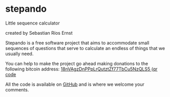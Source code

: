 stepando
========

Little sequence calculator

created by Sebastian Ríos Ernst

Stepando is a free software project that aims to accommodate small sequences of questions that serve to calculate an endless of things that we usually need.

You can help to make the project go ahead making donations to the following bitcoin address: <a href='bitcoin:18nVAgzDnPPpLrQutztZf77TbCu5NzQLS5' target='_blank'>18nVAgzDnPPpLrQutztZf77TbCu5NzQLS5 </a> (<a href='http://chart.apis.google.com/chart?chs=300x300&cht=qr&chl=18nVAgzDnPPpLrQutztZf77TbCu5NzQLS5&choe=UTF-8' target='_blank'>qr code</a>

All the code is available on <a href='https://github.com/lampantino/stepando.git' target='_blank'>GitHub</a> and is where we welcome your comments.